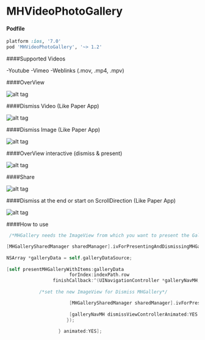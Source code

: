MHVideoPhotoGallery
==================

#### Podfile

```ruby
platform :ios, '7.0'
pod 'MHVideoPhotoGallery', '~> 1.2'
```
####Supported Videos

-Youtube
-Vimeo
-Weblinks (.mov, .mp4, .mpv)

####OverView 

![alt tag](https://dl.dropboxusercontent.com/u/17911939/OverView.gif)

####Dismiss Video (Like Paper App)

![alt tag](https://dl.dropboxusercontent.com/u/17911939/dismissInteractiveVideo.gif)

####Dismiss Image (Like Paper App)

![alt tag](https://dl.dropboxusercontent.com/u/17911939/dismissInteractive.gif)

####OverView interactive (dismiss & present)

![alt tag](https://dl.dropboxusercontent.com/u/17911939/interactive.gif)

####Share

![alt tag](https://dl.dropboxusercontent.com/u/17911939/ShareView.gif)

####Dismiss at the end or start on ScrollDirection (Like Paper App)

![alt tag](https://dl.dropboxusercontent.com/u/17911939/dismissAtTheEnd.gif)

####How to use

```objective-c
 /*MHGallery needs the ImageView from which you want to present the Gallery*/

[MHGallerySharedManager sharedManager].ivForPresentingAndDismissingMHGallery = [(MHGalleryOverViewCell*)[tableView cellForRowAtIndexPath:indexPath] iv];
        
NSArray *galleryData = self.galleryDataSource;
    
[self presentMHGalleryWithItems:galleryData
                       forIndex:indexPath.row
                 finishCallback:^(UINavigationController *galleryNavMH, NSInteger pageIndex, UIImage *image) {
	
			/*set the new ImageView for Dismiss MHGallery*/

                       [MHGallerySharedManager sharedManager].ivForPresentingAndDismissingMHGallery = iv;
                             
                       [galleryNavMH dismissViewControllerAnimated:YES completion:nil];
                	  });
                         
                   } animated:YES];
```

	

